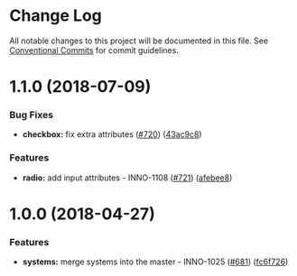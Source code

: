# Change Log

All notable changes to this project will be documented in this file.
See [Conventional Commits](https://conventionalcommits.org) for commit guidelines.

<a name="1.1.0"></a>
# 1.1.0 (2018-07-09)


### Bug Fixes

* **checkbox:** fix extra attributes ([#720](https://github.com/ec-europa/europa-component-library/issues/720)) ([43ac9c8](https://github.com/ec-europa/europa-component-library/commit/43ac9c8))


### Features

* **radio:** add input attributes - INNO-1108 ([#721](https://github.com/ec-europa/europa-component-library/issues/721)) ([afebee8](https://github.com/ec-europa/europa-component-library/commit/afebee8))



<a name="1.0.0"></a>
# 1.0.0 (2018-04-27)


### Features

* **systems:** merge systems into the master - INNO-1025 ([#681](https://github.com/ec-europa/europa-component-library/issues/681)) ([fc6f726](https://github.com/ec-europa/europa-component-library/commit/fc6f726))

